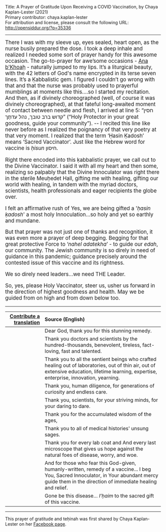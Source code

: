 <html>
<head></head>
<body>
Title: A Prayer of Gratitude Upon Receiving a COVID Vaccination, by Chaya Kaplan-Lester (2021)<br />
Primary contributor: chaya.kaplan-lester<br />
For attribution and license, please consult the following URL: <a href="http://opensiddur.org/?p=35336">http://opensiddur.org/?p=35336</a>
<p />
<hr />

<div class="english" style="font-size: 1.2em;">
There I was with my sleeve up, eyes sealed, heart open, as the nurse busily prepared the dose. I took a deep inhale and realized I needed some sort of prayer handy for this awesome occasion. The go-to-prayer for awe’some occasions - <a href="https://opensiddur.org/prayers/collective-welfare/trouble/captivity/ana-bkhoah-a-42-letter-name-piyyut-translated-by-reb-zalman/">Ana b'Khoaḥ</a> - naturally jumped to my lips. It’s a liturgical beauty, with the 42 letters of God's name encrypted in its terse seven lines. It’s a Ḳabbalistic gem. I figured I couldn’t go wrong with that and that the nurse was probably used to prayerful mumblings at moments like this….so I started my recitation. And then, as if divinely choreographed (well, of course it was divinely choreographed), at that fateful long-awaited moment of contact between needle and flesh, I arrived at line 5: “<span class="hebrew">חסין קדוש ברב טובך, נהל עדתֶך</span>” (“Holy Protector in your great goodness, guide your community”). -- I recited this line like never before as I realized the poignancy of that very poetry at that very moment. I realized that the term ‘Ḥasin Ḳadosh’ means ‘Sacred Vaccinator’. Just like the Hebrew word for vaccine is <em>ḥisun</em> <span class="hebrew">חיסון</span>.

Right there encoded into this ḳabbalistic prayer, we call out to the Divine Vaccinator. I said it with all my heart and then some, realizing so palpably that the Divine Innoculator was right there in the sterile Meuḥedet Hall, gifting me with healing, gifting our world with healing, in tandem with the myriad doctors, scientists, health professionals and eager recipients the globe over. 

I felt an affirmative rush of Yes, we are being gifted a '<em>ḥasin ḳadosh</em>' a most holy Innoculation…so holy and yet so earthly and mundane.  

But that prayer was not just one of thanks and recognition, it was even more a prayer of deep begging. Begging for that great protective Force to ‘<em>nahel adatekha</em>’ - to guide our <em>edah</em>, our community. The Jewish community is so direly in need of guidance in this pandemic; guidance precisely around the contested issue of this vaccine and its rightness. 

We so direly need leaders…we need THE Leader. 

So, yes, please Holy Vaccinator, steer us, usher us forward in the direction of highest goodness and health. May we be guided from on high and from down below too. 
</div>

<hr /> 

<table style="margin-left: auto;margin-right: auto;" class="draggable">
<thead><tr><th id="x" style="text-align: right;"><a href="/contribute/upload/">Contribute a translation</a></th><th style="text-align: left;">Source (English)</th></tr></thead>
<tbody>
<tr><td style="vertical-align:top;">
<div class="liturgy"><span lang="he">

</span></div></td>
 
<td style="vertical-align:top;">
<div class="english">
Dear God, 
thank you for this stunning remedy. 
</div></td></tr>


<tr><td style="vertical-align:top;">
<div class="liturgy"><span lang="he">

</span></div></td>
 
<td style="vertical-align:top;">
<div class="english">
Thank you doctors and scientists 
by the hundred-thousands, 
benevolent, tireless, 
fact-loving, fast and talented. 
</div></td></tr>


<tr><td style="vertical-align:top;">
<div class="liturgy"><span lang="he">

</span></div></td>
 
<td style="vertical-align:top;">
<div class="english">
Thank you to all the sentient beings 
who crafted healing 
out of laboratories, 
out of thin air, 
out of extensive education, 
lifetime learning, expertise, 
enterprise, innovation, yearning.
</div></td></tr>


<tr><td style="vertical-align:top;">
<div class="liturgy"><span lang="he">

</span></div></td>
 
<td style="vertical-align:top;">
<div class="english">
Thank you, human diligence, 
for generations of curiosity and endless care. 
</div></td></tr>


<tr><td style="vertical-align:top;">
<div class="liturgy"><span lang="he">

</span></div></td>
 
<td style="vertical-align:top;">
<div class="english">
Thank you, scientists, 
for your striving minds, 
for your daring to dare. 
</div></td></tr>


<tr><td style="vertical-align:top;">
<div class="liturgy"><span lang="he">

</span></div></td>
 
<td style="vertical-align:top;">
<div class="english">
Thank you for the accumulated wisdom of the ages, 
</div></td></tr>


<tr><td style="vertical-align:top;">
<div class="liturgy"><span lang="he">

</span></div></td>
 
<td style="vertical-align:top;">
<div class="english">
Thank you to all of medical histories' unsung sages.
</div></td></tr>


<tr><td style="vertical-align:top;">
<div class="liturgy"><span lang="he">

</span></div></td>
 
<td style="vertical-align:top;">
<div class="english">
Thank you for every lab coat and 
And every last microscope 
that gives us hope
against the natural foes 
of disease, worry, and woe. 
</div></td></tr>


<tr><td style="vertical-align:top;">
<div class="liturgy"><span lang="he">

</span></div></td>
 
<td style="vertical-align:top;">
<div class="english">
And for those who fear this God-given, humanly-written,
remedy of a vaccine...
I beg You, Sacred Innoculator, 
in Your abundant mercy 
guide them in the direction of immediate healing and relief.
 </div></td></tr>


<tr><td style="vertical-align:top;">
<div class="liturgy"><span lang="he">

</span></div></td>
 
<td style="vertical-align:top;">
<div class="english">
Gone be this disease…
<em>l’ḥaim</em> to the sacred gift of this vaccine. 
</div></td></tr>
</tbody></table>

<hr />

This prayer of gratitude and teḥinah was first shared by Chaya Kaplan-Lester on her <a href="https://www.facebook.com/chaya.kaplanlester/posts/10157836562308302">Facebook page</a>.


</body>
</html>